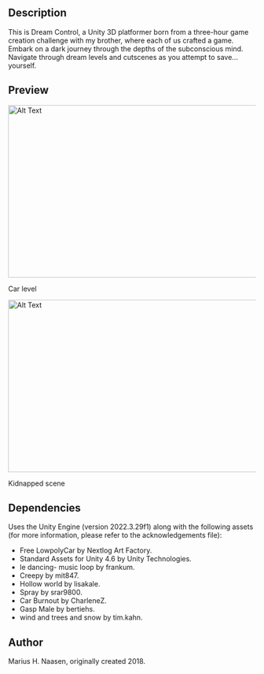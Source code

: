 ## Description

This is Dream Control, a Unity 3D platformer born from a three-hour game creation challenge with my brother, where each of us crafted a game. Embark on a dark journey through the depths of the subconscious mind. Navigate through dream levels and cutscenes as you attempt to save... yourself.

## Preview

<img src="assets/preview-fire.gif" alt="Alt Text" width="600" height="350" />

Car level

<img src="assets/preview-fire.gif" alt="Alt Text" width="600" height="350" />

Kidnapped scene

## Dependencies
Uses the Unity Engine (version 2022.3.29f1) along with the following assets (for more information, please refer to the acknowledgements file):
* Free LowpolyCar by Nextlog Art Factory.
* Standard Assets for Unity 4.6 by Unity Technologies.
* le dancing- music loop by frankum.
* Creepy by mit847.
* Hollow world by lisakale.
* Spray by srar9800.
* Car Burnout by CharleneZ.
* Gasp Male by bertiehs.
* wind and trees and snow by tim.kahn.

## Author
Marius H. Naasen, originally created 2018.
